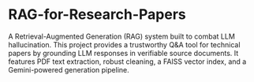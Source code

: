 # RAG-for-Research-Papers
A Retrieval-Augmented Generation (RAG) system built to combat LLM hallucination. This project provides a trustworthy Q&amp;A tool for technical papers by grounding LLM responses in verifiable source documents. It features PDF text extraction, robust cleaning, a FAISS vector index, and a Gemini-powered generation pipeline.
